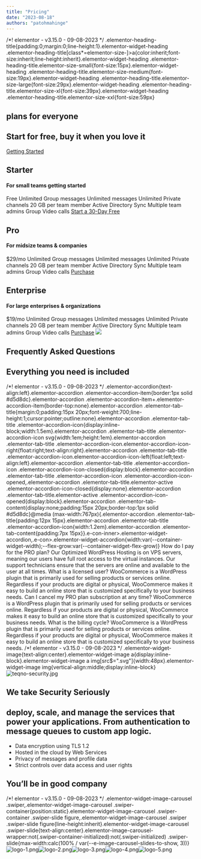 ```yaml
---
title: "Pricing"
date: "2023-08-18"
authors: "patohmahinge"
---
```


/\*! elementor - v3.15.0 - 09-08-2023 \*/ .elementor-heading-title{padding:0;margin:0;line-height:1}.elementor-widget-heading .elementor-heading-title\[class\*=elementor-size-\]>a{color:inherit;font-size:inherit;line-height:inherit}.elementor-widget-heading .elementor-heading-title.elementor-size-small{font-size:15px}.elementor-widget-heading .elementor-heading-title.elementor-size-medium{font-size:19px}.elementor-widget-heading .elementor-heading-title.elementor-size-large{font-size:29px}.elementor-widget-heading .elementor-heading-title.elementor-size-xl{font-size:39px}.elementor-widget-heading .elementor-heading-title.elementor-size-xxl{font-size:59px}

## plans for everyone

## Start for free, buy it when you love it

[Getting Started](#)

## Starter

#### For small teams getting started

Free Unlimited Group messages Unlimited messages Unlimited Private channels 20 GB per team member Active Directory Sync Multiple team admins Group Video calls [Start a 30-Day Free](#)

## Pro

#### For midsize teams & companies

$29/mo Unlimited Group messages Unlimited messages Unlimited Private channels 20 GB per team member Active Directory Sync Multiple team admins Group Video calls [Purchase](#)

## Enterprise

#### For large enterprises & organizations

$19/mo Unlimited Group messages Unlimited messages Unlimited Private channels 20 GB per team member Active Directory Sync Multiple team admins Group Video calls [Purchase](#) ![](images/bookmark.png)

## Frequently Asked Questions

## Everything you need is included

/\*! elementor - v3.15.0 - 09-08-2023 \*/ .elementor-accordion{text-align:left}.elementor-accordion .elementor-accordion-item{border:1px solid #d5d8dc}.elementor-accordion .elementor-accordion-item+.elementor-accordion-item{border-top:none}.elementor-accordion .elementor-tab-title{margin:0;padding:15px 20px;font-weight:700;line-height:1;cursor:pointer;outline:none}.elementor-accordion .elementor-tab-title .elementor-accordion-icon{display:inline-block;width:1.5em}.elementor-accordion .elementor-tab-title .elementor-accordion-icon svg{width:1em;height:1em}.elementor-accordion .elementor-tab-title .elementor-accordion-icon.elementor-accordion-icon-right{float:right;text-align:right}.elementor-accordion .elementor-tab-title .elementor-accordion-icon.elementor-accordion-icon-left{float:left;text-align:left}.elementor-accordion .elementor-tab-title .elementor-accordion-icon .elementor-accordion-icon-closed{display:block}.elementor-accordion .elementor-tab-title .elementor-accordion-icon .elementor-accordion-icon-opened,.elementor-accordion .elementor-tab-title.elementor-active .elementor-accordion-icon-closed{display:none}.elementor-accordion .elementor-tab-title.elementor-active .elementor-accordion-icon-opened{display:block}.elementor-accordion .elementor-tab-content{display:none;padding:15px 20px;border-top:1px solid #d5d8dc}@media (max-width:767px){.elementor-accordion .elementor-tab-title{padding:12px 15px}.elementor-accordion .elementor-tab-title .elementor-accordion-icon{width:1.2em}.elementor-accordion .elementor-tab-content{padding:7px 15px}}.e-con-inner>.elementor-widget-accordion,.e-con>.elementor-widget-accordion{width:var(--container-widget-width);--flex-grow:var(--container-widget-flex-grow)} How do I pay for the PRO plan? Our Optimized WordPress Hosting is on VPS servers, meaning our users have full root access to the virtual instances. Our support technicians ensure that the servers are online and available to the user at all times. What is a licensed user? WooCommerce is a WordPress plugin that is primarily used for selling products or services online. Regardless if your products are digital or physical, WooCommerce makes it easy to build an online store that is customized specifically to your business needs. Can I cancel my PRO plan subscription at any time? WooCommerce is a WordPress plugin that is primarily used for selling products or services online. Regardless if your products are digital or physical, WooCommerce makes it easy to build an online store that is customized specifically to your business needs. What is the billing cycle? WooCommerce is a WordPress plugin that is primarily used for selling products or services online. Regardless if your products are digital or physical, WooCommerce makes it easy to build an online store that is customized specifically to your business needs. /\*! elementor - v3.15.0 - 09-08-2023 \*/ .elementor-widget-image{text-align:center}.elementor-widget-image a{display:inline-block}.elementor-widget-image a img\[src$=".svg"\]{width:48px}.elementor-widget-image img{vertical-align:middle;display:inline-block} ![teqno-security.jpg](https://mahinge.com/wp-content/themes/rehub-theme/images/default/blank.gif "teqno-security.jpg")

## We take Security Seriously

## deploy, scale, and manage the services that power your applications. From authentication to message queues to custom app logic.

- Data encryption using TLS 1.2
- Hosted in the cloud by Web Services
- Privacy of messages and profile data
- Strict controls over data access and user rights

## You’ll be in good company

/\*! elementor - v3.15.0 - 09-08-2023 \*/ .elementor-widget-image-carousel .swiper,.elementor-widget-image-carousel .swiper-container{position:static}.elementor-widget-image-carousel .swiper-container .swiper-slide figure,.elementor-widget-image-carousel .swiper .swiper-slide figure{line-height:inherit}.elementor-widget-image-carousel .swiper-slide{text-align:center}.elementor-image-carousel-wrapper:not(.swiper-container-initialized):not(.swiper-initialized) .swiper-slide{max-width:calc(100% / var(--e-image-carousel-slides-to-show, 3))}![logo-1.png](images/logo-1-150x150.png)![logo-2.png](images/logo-2-1-150x150.png)![logo-3.png](images/logo-3-150x150.png)![logo-4.png](images/logo-4-150x150.png)![logo-5.png](images/logo-5-150x150.png)
